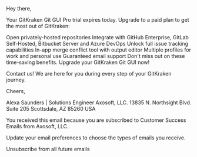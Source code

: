 


Hey there,

Your GitKraken Git GUI Pro trial expires today. Upgrade to a paid plan to get the most out of GitKraken:

Open privately-hosted repositories
Integrate with GitHub Enterprise, GitLab Self-Hosted, Bitbucket Server and Azure DevOps
Unlock full issue tracking capabilities
In-app merge conflict tool with output editor
Multiple profiles for work and personal use
Guaranteed email support
Don't miss out on these time-saving benefits. Upgrade your GitKraken Git GUI now! 

Contact us! We are here for you during every step of your GitKraken journey.

Cheers,

Alexa Saunders | Solutions Engineer
Axosoft, LLC.   13835 N. Northsight Blvd.  Suite 205  Scottsdale,  AZ   85260   USA 

You received this email because you are subscribed to Customer Success Emails from Axosoft, LLC.. 

Update your email preferences to choose the types of emails you receive. 

 Unsubscribe from all future emails 
